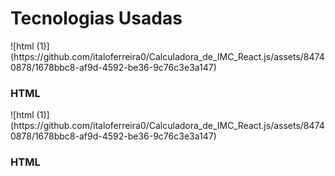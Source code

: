 <h1>Tecnologias Usadas</h1>
<div>
  <span>![html (1)](https://github.com/italoferreira0/Calculadora_de_IMC_React.js/assets/84740878/1678bbc8-af9d-4592-be36-9c76c3e3a147) <h3>HTML</h3></span>
  
</div>
  <span>![html (1)](https://github.com/italoferreira0/Calculadora_de_IMC_React.js/assets/84740878/1678bbc8-af9d-4592-be36-9c76c3e3a147) <h3>HTML</h3></span>
